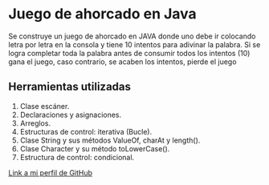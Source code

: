# Juego de ahorcado en Java

Se construye un juego de ahorcado en JAVA donde uno debe ir colocando
letra por letra en la consola y tiene 10 intentos para adivinar la palabra.
Si se logra completar toda la palabra antes de consumir todos los intentos (10)
gana el juego, caso contrario, se acaben los intentos, pierde el juego

## Herramientas utilizadas
1. Clase escáner.
2. Declaraciones y asignaciones.
3. Arreglos.
4. Estructuras de control: iterativa (Bucle).
5. Clase String y sus métodos  ValueOf, charAt y length().
6. Clase Character y su método toLowerCase().
7. Estructura de control: condicional.

[Link a mi perfil de GitHub](https://github.com/GustavoGomez19)
